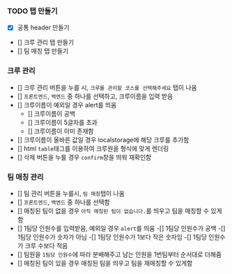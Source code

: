 ### TODO 탭 만들기
- [X] 공통 header 만들기
- [] 크루 관리 탭 만들기
- [] 팀 매칭 탭 만들기

### 크루 관리
- [] 크루 관리 버튼을 누를 시, `크루를 관리할 코스를 선택해주세요` 탭이 나옴
- [] `프론트엔드`, `백엔드` 중 하나를 선택하고, 크루이름을 입력 받음
- [] 크루이름이 예외일 경우 alert를 띄움
    - [] 크루이름이 공백
    - [] 크루이름이 5글자를 초과
    - [] 크루이름이 이미 존재함
- [] 크루이름이 올바른 값일 경우 localstorage에 해당 크루를 추가함
- [] html `table`태그를 이용하여 크루원을 형식에 맞게 렌더링
- [] 삭제 버튼을 누를 경우 `confirm`창을 띄워 재확인함

### 팀 매칭 관리
- [] 팀 관리 버튼을 누를시, `팀 매칭`탭이 나옴
- [] `프론트엔드`, `백엔드` 중 하나를 선택함
- [] 매칭된 팀이 없을 경우 `아직 매칭된 팀이 없습니다.`를 띄우고 팀을 매칭할 수 있게함
- [] 1팀당 인원수를 입력받음, 예외일 경우 `alert`를 띄움
    -[] 1팀당 인원수가 공백
    -[] 1팀당 인원수가 숫자가 아님
    -[] 1팀당 인원수가 1보다 작은 숫자임
    -[] 1팀당 인원수가 크루 수보다 적음
- [] 팀원을 `1팀당 인원수`에 따라 분배해주고 남는 인원을 1번팀부터 순서대로 더해줌
- [] 매칭된 팀이 있을 경우 매칭된 팀을 띄우고 팀을 재매칭할 수 있게함

